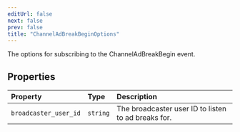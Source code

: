 ```yaml
---
editUrl: false
next: false
prev: false
title: "ChannelAdBreakBeginOptions"
---
```


The options for subscribing to the ChannelAdBreakBegin event.

## Properties

| Property | Type | Description |
| :------ | :------ | :------ |
| `broadcaster_user_id` | `string` | The broadcaster user ID to listen to ad breaks for. |
